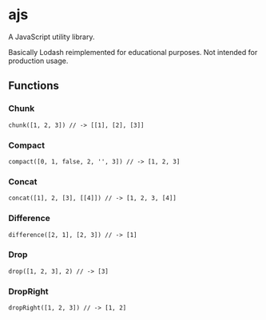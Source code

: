 # ajs

A JavaScript utility library.

Basically Lodash reimplemented for educational purposes. Not intended for production usage.

## Functions

### Chunk

```
chunk([1, 2, 3]) // -> [[1], [2], [3]]
```

### Compact

```
compact([0, 1, false, 2, '', 3]) // -> [1, 2, 3]
```

### Concat

```
concat([1], 2, [3], [[4]]) // -> [1, 2, 3, [4]]
```

### Difference

```
difference([2, 1], [2, 3]) // -> [1]
```

### Drop

```
drop([1, 2, 3], 2) // -> [3]
```

### DropRight

```
dropRight([1, 2, 3]) // -> [1, 2]
```
